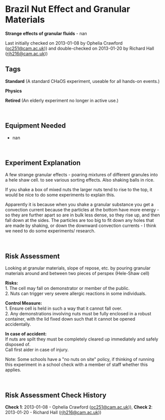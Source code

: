 # Brazil Nut Effect and Granular Materials

**Strange effects of granular fluids** - nan

Last initially checked on 2013-01-08 by Ophelia Crawford (oc251@cam.ac.uk)) and double-checked on 2013-01-20 by Richard Hall (rjh216@cam.ac.uk))

## Tags
<!--- Start Tags (DO NOT REMOVE THIS COMMENT) --->

**Standard** (A standard CHaOS experiment, useable for all hands-on events.)

**Physics**

**Retired** (An elderly experiment no longer in active use.)
<!--- End Tags (DO NOT REMOVE THIS COMMENT) --->

<br/>

## Equipment Needed 
- nan

<br/>

## Experiment Explanation 

A few strange granular effects - poaring mixtures of different granules into a hele shaw cell. to see various sorting effects. Also shaking balls in rice.

If you shake a box of mixed nuts the larger nuts tend to rise to the top, it would be nice to do some experiments to explain this. 

Apparently it is because when you shake a granular substance you get a convection current because the particles at the bottom have more energy - so they are further apart so are in bulk less dense, so they rise up, and then fall down at the sides. The particles are too big to fit down any holes that are made by shaking, or down the downward convection currents - I think we need to do some experiments/ research.

<br/>

## Risk Assessment

<p>Looking at granular materials, slope of repose, etc. by pouring granular materials around and between two pieces of perspex (Hele-Shaw cell)</p>

<p><b>Risks:</b><br>
1. The cell may fall on demonstrator or member of the public.<br>
2. Nuts can trigger very severe allergic reactions in some individuals.</p>

<p><b>Control Measure:</b><br>
1. Ensure cell is held in such a way that it cannot fall over.<br>
2. Any demonstrations involving nuts must be fully enclosed in a robust container, with the lid fixed down such that it cannot be opened accidentally.</p>

<p><b>In case of accident:</b><br>
If nuts are spilt they must be completely cleared up immediately and safely disposed of.<br>
Call first aider in case of injury.</p>

<p>Note: Some schools have a "no nuts on site" policy, if thinking of running this experiment in a school check with a member of staff whether this applies.</p>

<br/>

## Risk Assessment Check History 

**Check 1**: 2013-01-08 - Ophelia Crawford (oc251@cam.ac.uk)), **Check 2**: 2013-01-20 - Richard Hall (rjh216@cam.ac.uk))